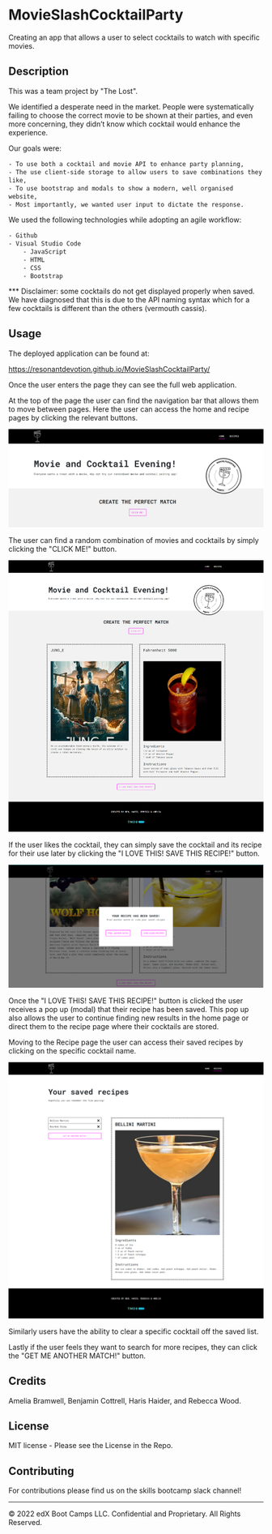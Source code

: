 # MovieSlashCocktailParty
Creating an app that allows a user to select cocktails to watch with specific movies.

## Description 
This was a team project by "The Lost".

We identified a desperate need in the market. People were systematically failing to choose the correct movie to be shown at their parties, and even more concerning, they didn’t know which cocktail would enhance the experience.

Our goals were:

    - To use both a cocktail and movie API to enhance party planning,
    - The use client-side storage to allow users to save combinations they like,
    - To use bootstrap and modals to show a modern, well organised website,
    - Most importantly, we wanted user input to dictate the response.


We used the following technologies while adopting an agile workflow:

    - Github
    - Visual Studio Code
        - JavaScript
        - HTML
        - CSS
        - Bootstrap
        
*** Disclaimer: some cocktails do not get displayed properly when saved. We have diagnosed that this is due to the API naming syntax which for a few cocktails is different than the others (vermouth cassis). 

## Usage
The deployed application can be found at:

https://resonantdevotion.github.io/MovieSlashCocktailParty/ 

Once the user enters the page they can see the full web application.

At the top of the page the user can find the navigation bar that allows them to move between pages. Here the user can access the home and recipe pages by clicking the relevant buttons.

![Sample-application](assets/images/sample-application.jpg)

The user can find a random combination of movies and cocktails by simply clicking the "CLICK ME!" button.

![home-page](assets/images/home-page.png)

If the user likes the cocktail, they can simply save the cocktail and its recipe for their use later by clicking the "I LOVE THIS! SAVE THIS RECIPE!" button.

![pop-up](assets/images/pop-up.PNG)

Once the "I LOVE THIS! SAVE THIS RECIPE!" button is clicked the user receives a pop up (modal) that their recipe has been saved. This pop up also allows the user to continue finding new results in the home page or direct them to the recipe page where their cocktails are stored.

Moving to the Recipe page the user can access their saved recipes by clicking on the specific cocktail name.

![cocktail-Recipe](assets/images/cocktail-Recipe.png)

Similarly users have the ability to clear a specific cocktail off the saved list.

Lastly if the user feels they want to search for more recipes, they can click the "GET ME ANOTHER MATCH!" button.

## Credits
Amelia Bramwell, Benjamin Cottrell, Haris Haider, and Rebecca Wood.

## License
MIT license - Please see the License in the Repo.

## Contributing
For contributions please find us on the skills bootcamp slack channel!

---

© 2022 edX Boot Camps LLC. Confidential and Proprietary. All Rights Reserved.

